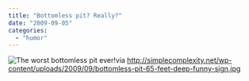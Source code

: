 ```yaml
---
title: "Bottomless pit? Really?"
date: "2009-09-05"
categories: 
  - "humor"
---
```


![](images/bottomless-pit-65-feet-deep-funny-sign.jpg "The worst bottomless pit ever!")via http://simplecomplexity.net/wp-content/uploads/2009/09/bottomless-pit-65-feet-deep-funny-sign.jpg
